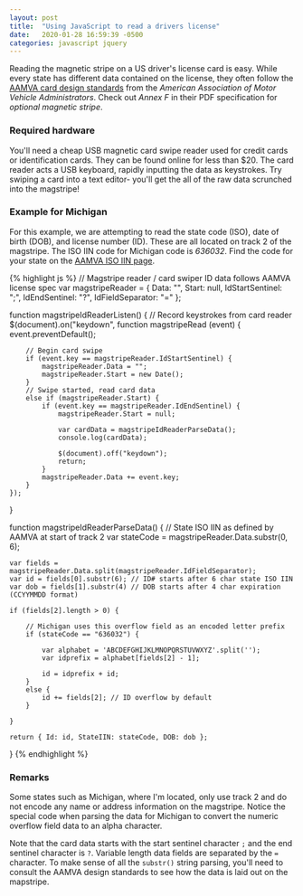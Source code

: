 ```yaml
---
layout: post
title:  "Using JavaScript to read a drivers license"
date:   2020-01-28 16:59:39 -0500
categories: javascript jquery
---
```


Reading the magnetic stripe on a US driver's license card is easy.  While every state has different data contained on the license, they often follow the [AAMVA card design standards](https://www.aamva.org/DL-ID-Card-Design-Standard/) from the _American Association of Motor Vehicle Administrators_. Check out _Annex F_ in their PDF specification for _optional magnetic stripe_.

### Required hardware
You'll need a cheap USB magnetic card swipe reader used for credit cards or identification cards. They can be found online for less than $20. The card reader acts a USB keyboard, rapidly inputting the data as keystrokes. Try swiping a card into a text editor- you'll get the all of the raw data scrunched into the magstripe!

### Example for Michigan
For this example, we are attempting to read the state code (ISO), date of birth (DOB), and license number (ID). These are all located on track 2 of the magstripe. The ISO IIN code for Michigan code is _636032_. Find the code for your state on the [AAMVA ISO IIN page](https://www.aamva.org/IIN-and-RID/).

{% highlight js %}
// Magstripe reader / card swiper ID data follows AAMVA license spec
var magstripeReader = { Data: "", Start: null, IdStartSentinel: ";", IdEndSentinel: "?", IdFieldSeparator: "=" };

function magstripeIdReaderListen() {
    // Record keystrokes from card reader
    $(document).on("keydown", function magstripeRead (event) {
        event.preventDefault();

        // Begin card swipe
        if (event.key == magstripeReader.IdStartSentinel) {
            magstripeReader.Data = "";
            magstripeReader.Start = new Date();
        }
        // Swipe started, read card data
        else if (magstripeReader.Start) {
            if (event.key == magstripeReader.IdEndSentinel) {
                magstripeReader.Start = null;

                var cardData = magstripeIdReaderParseData();
                console.log(cardData);

                $(document).off("keydown");
                return;
            }
            magstripeReader.Data += event.key;
        }
    });
}

function magstripeIdReaderParseData() {
    // State ISO IIN as defined by AAMVA at start of track 2
    var stateCode = magstripeReader.Data.substr(0, 6);

    var fields = magstripeReader.Data.split(magstripeReader.IdFieldSeparator);
    var id = fields[0].substr(6); // ID# starts after 6 char state ISO IIN
    var dob = fields[1].substr(4) // DOB starts after 4 char expiration (CCYYMMDD format)

    if (fields[2].length > 0) {

        // Michigan uses this overflow field as an encoded letter prefix
        if (stateCode == "636032") {

            var alphabet = 'ABCDEFGHIJKLMNOPQRSTUVWXYZ'.split('');
            var idprefix = alphabet[fields[2] - 1];

            id = idprefix + id;
        }
        else {
            id += fields[2]; // ID overflow by default
        }

    }

    return { Id: id, StateIIN: stateCode, DOB: dob };
}
{% endhighlight %}

### Remarks
Some states such as Michigan, where I'm located, only use track 2 and do not encode any name or address information on the magstripe. Notice the special code when parsing the data for Michigan to convert the numeric overflow field data to an alpha character. 

Note that the card data starts with the start sentinel character `;` and the end sentinel character is `?`. Variable length data fields are separated by the `=` character. To make sense of all the `substr()` string parsing, you'll need to consult the AAMVA design standards to see how the data is laid out on the mapstripe.